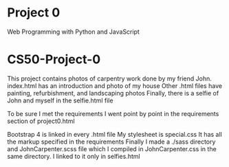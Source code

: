 # Project 0

Web Programming with Python and JavaScript
# CS50-Project-0

This project contains photos of carpentry work done by my friend John.
index.html has an introduction and photo of my house
Other .html files have painting, refurbishment, and landscaping photos
Finally, there is a selfie of John and myself in the selfie.html file

To be sure I met the requirements I went point by point in the requirements section of project0.html

Bootstrap 4 is linked in every .html file
My stylesheet is special.css  It has all the markup specified in the requirements
Finally I made a ./sass directory and JohnCarpenter.scss file which I compiled in JohnCarpenter.css in the same directory.  I linked to it only in selfies.html
